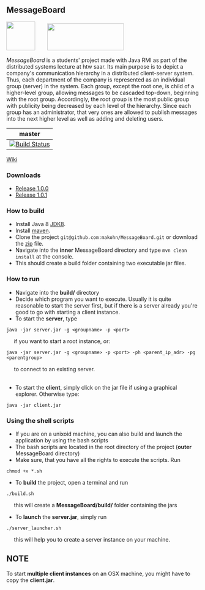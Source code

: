 ## MessageBoard 

<img src="http://www.bilder-upload.eu/upload/2584ea-1490713847.png" width="75" height="75" />&nbsp;&nbsp;&nbsp;&nbsp;&nbsp;&nbsp;&nbsp;&nbsp;<img src="https://www.htwsaar.de/ingwi/logo.png" width="200" height="70" />

*MessageBoard* is a students' project made with Java RMI as part of the distributed systems lecture at htw saar.
Its main purpose is to depict a company's communication hierarchy in a distributed client-server system. Thus, each department of the company is represented as an individual group (server) in the system. Each group, except the root one, is child of a higher-level group, allowing messages to be cascaded top-down, beginning with the root group. Accordingly, the root group is the most public group with publicity being decreased by each level of the hierarchy.
Since each group has an administrator, that very ones are allowed to publish messages into the next higher level as well as adding and deleting users.


master | 
-------|
[![Build Status](https://travis-ci.com/makohn/MessageBoard.svg?token=z1kyyNNo3nk7k9bTgxPq&branch=master)](https://travis-ci.com/makohn/MessageBoard)|

[Wiki](https://github.com/makohn/MessageBoard/wiki)

### Downloads
- [Release 1.0.0](https://github.com/makohn/MessageBoard/wiki/Downloads#release-100)
- [Release 1.0.1](https://github.com/makohn/MessageBoard/wiki/Downloads#release-101)

### How to build
- Install Java 8 [JDK8](http://www.oracle.com/technetwork/java/javase/downloads/jdk8-downloads-2133151.html).
- Install [maven](http://maven.apache.org/).
- Clone the project `git@github.com:makohn/MessageBoard.git` or download the [zip](https://github.com/makohn/MessageBoard/archive/master.zip) file. 
- Navigate into the **inner** MessageBoard directory and type `mvn clean install` at the console. 
- This should create a build folder containing two executable jar files.
  
### How to run
- Navigate into the **build/** directory
- Decide which program you want to execute. Usually it is quite reasonable to start the server first, but if there is a server already you're good to go with starting a client instance.
- To start the **server**, type
```
java -jar server.jar -g <groupname> -p <port>
```
&nbsp;&nbsp;&nbsp;&nbsp; if you want to start a root instance, or:
```
java -jar server.jar -g <groupname> -p <port> -ph <parent_ip_adr> -pg <parentgroup>
```
&nbsp;&nbsp;&nbsp;&nbsp; to connect to an existing server.
<br></br>
- To start the **client**, simply click on the jar file if using a graphical explorer. Otherwise type: 
```
java -jar client.jar
```
### Using the shell scripts

- If you are on a unixoid machine, you can also build and launch the application by using the bash scripts
- The bash scripts are located in the root directory of the project (**outer** MessageBoard directory)
- Make sure, that you have all the rights to execute the scripts. Run
```
chmod +x *.sh
```
- To **build** the project, open a terminal and run
```
./build.sh
```
&nbsp;&nbsp;&nbsp;&nbsp; this will create a **MessageBoard/build/** folder containing the jars
- To **launch** the **server.jar**, simply run
```
./server_launcher.sh
```
&nbsp;&nbsp;&nbsp;&nbsp; this will help you to create a server instance on your machine.

## NOTE
To start **multiple client instances** on an OSX machine, you might have to copy the **client.jar**.
